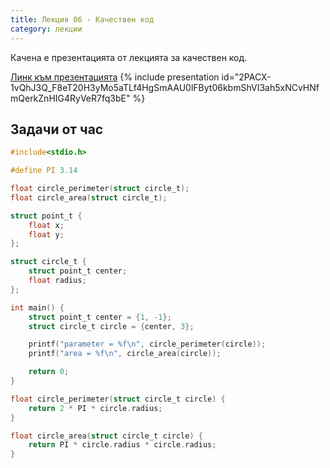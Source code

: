 ```yaml
---
title: Лекция 06 - Качествен код
category: лекции
---
```


Качена е презентацията от лекцията за качествен код.

[Линк към презентацията](https://docs.google.com/presentation/d/e/2PACX-1vQhJ3Q_F8eT20H3yMo5aTLf4HgSmAAU0lFByt06kbmShVI3ah5xNCvHNfmQerkZnHIG4RyVeR7fq3bE/pub?start=false&loop=false&delayms=3000)
{% include presentation id="2PACX-1vQhJ3Q_F8eT20H3yMo5aTLf4HgSmAAU0lFByt06kbmShVI3ah5xNCvHNfmQerkZnHIG4RyVeR7fq3bE" %}

## Задачи от час

```c
#include<stdio.h>

#define PI 3.14

float circle_perimeter(struct circle_t);
float circle_area(struct circle_t);

struct point_t {
    float x;
    float y;
};

struct circle_t {
    struct point_t center;
    float radius;
};

int main() {
    struct point_t center = {1, -1};
    struct circle_t circle = {center, 3};

    printf("parameter = %f\n", circle_perimeter(circle));
    printf("area = %f\n", circle_area(circle));

    return 0;
}

float circle_perimeter(struct circle_t circle) {
    return 2 * PI * circle.radius;
}

float circle_area(struct circle_t circle) {
    return PI * circle.radius * circle.radius;
}
```
